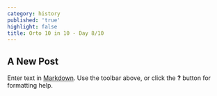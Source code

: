 ```yaml
---
category: history
published: 'true'
highlight: false
title: Orto 10 in 10 - Day 8/10
---
```

## A New Post

Enter text in [Markdown](http://daringfireball.net/projects/markdown/). Use the toolbar above, or click the **?** button for formatting help.
